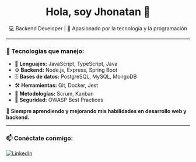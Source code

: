 <h1 align="center">Hola, soy Jhonatan 👋</h1>

<p align="center">
  💻 Backend Developer | 🚀 Apasionado por la tecnología y la programación
</p>

---

### 🚀 Tecnologías que manejo:

- 🚀 **Lenguajes:** JavaScript, TypeScript, Java  
- ⚙️ **Backend:** Node.js, Express, Spring Boot  
- 🗄️ **Bases de datos:** PostgreSQL, MySQL, MongoDB  
- 🛠️ **Herramientas:** Git, Docker, Jest  
- 📌 **Metodologías:** Scrum, Kanban  
- 🔐 **Seguridad:** OWASP Best Practices  

🌱 **Siempre aprendiendo y mejorando mis habilidades en desarrollo web y backend.**


---

### 📫 Conéctate conmigo:
[![LinkedIn](https://img.shields.io/badge/LinkedIn-blue?logo=linkedin&logoColor=white)](https://www.linkedin.com/in/jhonatan-barja07b16/)



